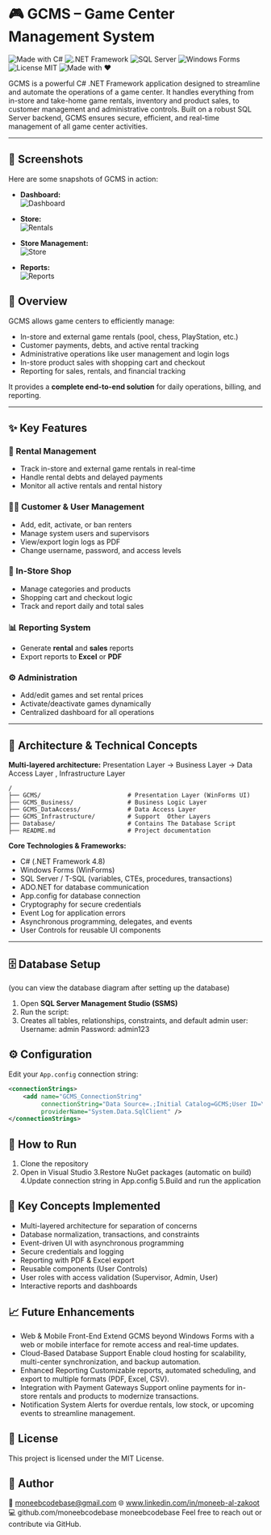 # 🎮 GCMS – Game Center Management System

![Made with C#](https://img.shields.io/badge/Made%20with-C%23-blue?logo=csharp&style=flat-square)
![.NET Framework](https://img.shields.io/badge/.NET%20Framework-4.8-brightgreen?style=flat-square)
![SQL Server](https://img.shields.io/badge/Database-SQL%20Server-red?style=flat-square)
![Windows Forms](https://img.shields.io/badge/UI-Windows%20Forms-yellow?style=flat-square)
![License MIT](https://img.shields.io/badge/License-MIT-lightgrey?style=flat-square)
![Made with ❤️](https://img.shields.io/badge/Made%20with-%E2%9D%A4-red?style=flat-square)


GCMS is a powerful C# .NET Framework application designed to streamline and automate the operations of a game center. It handles everything from in-store and take-home game rentals, inventory and product sales, to customer management and administrative controls. Built on a robust SQL Server backend, GCMS ensures secure, efficient, and real-time management of all game center activities.

---

## 📸 Screenshots

Here are some snapshots of GCMS in action:

- **Dashboard:**  
  ![Dashboard](assets/dashboard.png)

- **Store:**  
  ![Rentals](assets/Store.png)

- **Store Management:**  
  ![Store](assets/Store_Management.png)

- **Reports:**  
  ![Reports](assets/Reports.png)


## 🧭 Overview

GCMS allows game centers to efficiently manage:

- In-store and external game rentals (pool, chess, PlayStation, etc.)
- Customer payments, debts, and active rental tracking
- Administrative operations like user management and login logs
- In-store product sales with shopping cart and checkout
- Reporting for sales, rentals, and financial tracking

It provides a **complete end-to-end solution** for daily operations, billing, and reporting.

---

## ✨ Key Features

### 🎯 Rental Management
- Track in-store and external game rentals in real-time  
- Handle rental debts and delayed payments  
- Monitor all active rentals and rental history  

### 🧍‍♂️ Customer & User Management
- Add, edit, activate, or ban renters  
- Manage system users and supervisors  
- View/export login logs as PDF  
- Change username, password, and access levels  

### 🏪 In-Store Shop
- Manage categories and products  
- Shopping cart and checkout logic  
- Track and report daily and total sales  

### 📊 Reporting System
- Generate **rental** and **sales** reports  
- Export reports to **Excel** or **PDF**  

### ⚙️ Administration
- Add/edit games and set rental prices  
- Activate/deactivate games dynamically  
- Centralized dashboard for all operations  

---

## 🧱 Architecture & Technical Concepts

**Multi-layered architecture:**
Presentation Layer → Business Layer → Data Access Layer , Infrastructure Layer
```
/
├── GCMS/                        # Presentation Layer (WinForms UI)
├── GCMS_Business/               # Business Logic Layer
├── GCMS_DataAccess/             # Data Access Layer 
├── GCMS_Infrastructure/         # Support  Other Layers
├── Database/                    # Contains The Database Script
├── README.md                    # Project documentation
```



**Core Technologies & Frameworks:**
- C# (.NET Framework 4.8)  
- Windows Forms (WinForms)  
- SQL Server / T-SQL (variables, CTEs, procedures, transactions)  
- ADO.NET for database communication  
- App.config for database connection  
- Cryptography for secure credentials  
- Event Log for application errors  
- Asynchronous programming, delegates, and events  
- User Controls for reusable UI components  

---

## 🗄️ Database Setup
   (you can view the database diagram after setting up the database)
1. Open **SQL Server Management Studio (SSMS)**  
2. Run the script:  
3. Creates all tables, relationships, constraints, and default admin user:
   Username: admin
   Password: admin123

## ⚙️ Configuration

Edit your `App.config` connection string:

```xml
<connectionStrings>
    <add name="GCMS_ConnectionString" 
         connectionString="Data Source=.;Initial Catalog=GCMS;User ID=YOUR_USER;Password=YOUR_PASSWORD;" 
         providerName="System.Data.SqlClient" />
</connectionStrings>
```

## 🚀 How to Run

1. Clone the repository
2. Open in Visual Studio
3.Restore NuGet packages (automatic on build)
4.Update connection string in App.config
5.Build and run the application

## 🧠 Key Concepts Implemented
- Multi-layered architecture for separation of concerns
- Database normalization, transactions, and constraints
- Event-driven UI with asynchronous programming
- Secure credentials and logging
- Reporting with PDF & Excel export
- Reusable components (User Controls)
- User roles with access validation (Supervisor, Admin, User)  
- Interactive reports and dashboards


## 📈 Future Enhancements
- Web & Mobile Front-End
      Extend GCMS beyond Windows Forms with a web or mobile interface for remote access and real-time updates.
- Cloud-Based Database Support
      Enable cloud hosting for scalability, multi-center synchronization, and backup automation.
- Enhanced Reporting
      Customizable reports, automated scheduling, and export to multiple formats (PDF, Excel, CSV).
- Integration with Payment Gateways
      Support online payments for in-store rentals and products to modernize transactions.
- Notification System
      Alerts for overdue rentals, low stock, or upcoming events to streamline management.


## 📄 License

This project is licensed under the MIT License.


## 👤 Author
📧 moneebcodebase@gmail.com
🌐 www.linkedin.com/in/moneeb-al-zakoot
💻 github.com/moneebcodebase
moneebcodebase
Feel free to reach out or contribute via GitHub.
